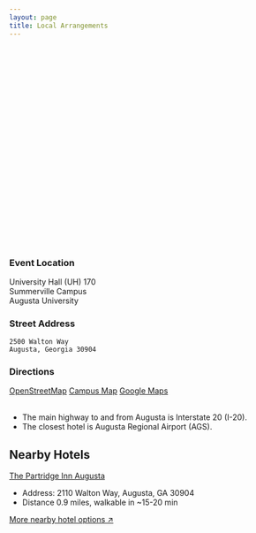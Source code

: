 ```yaml
---
layout: page 
title: Local Arrangements
---
```


<div class="d-none d-lg-block"><div style="margin: 0 2rem 2rem 0; float: left; height: 350px; width:500px; max-width: 100%; max-height: 75%; background-size: cover; background-position: center; display:block; background-image: url({{ "/images/campus_sm.jpg" | relative_url }});"></div></div>

### Event Location

University Hall (UH) 170  
Summerville Campus  
Augusta University  

### Street Address

```
2500 Walton Way
Augusta, Georgia 30904
```

### Directions

<div class="btn-group btn-group-toggle">
<a class="btn btn-outline-primary" target="_blank" rel="noopener noreferrer nofollow" href="https://www.openstreetmap.org/directions?from=&to=33.47732%2C-82.02211#map=19/33.47748/-82.02297">
OpenStreetMap</a>
<a class="btn btn-outline-primary" target="_blank" rel="noopener noreferrer nofollow" href="https://map.concept3d.com/?id=824#!m/268018">
Campus Map</a>
<a class="btn btn-outline-primary" target="_blank" rel="noopener noreferrer nofollow" href="https://goo.gl/maps/WV5cGvopg7T1tGQQ9">
Google Maps</a>
</div>

<br/>

- The main highway to and from Augusta is Interstate 20 (I-20).
- The closest hotel is Augusta Regional Airport (AGS).

## Nearby Hotels

<a href="https://www.google.com/maps/place/The+Partridge+Inn+Augusta,+Curio+Collection+by+Hilton/@33.4752397,-82.0122894,17z/data=!4m10!3m9!1s0x88f9cdb9bab32b7d:0x5158e4e9afab3566!5m3!1s2023-10-13!4m1!1i2!8m2!3d33.4752497!4d-82.0099756!16s%2Fg%2F1w347gg7?entry=ttu" target="_blank" rel="noopener noreferrer nofollow">The Partridge Inn Augusta</a>

  - Address: 2110 Walton Way, Augusta, GA 30904
  - Distance 0.9 miles, walkable in ~15-20 min
  
<a href="https://www.google.com/maps/search/Hotels/@33.4754744,-82.0584242,13z/data=!3m1!4b1!4m4!2m3!5m2!5m1!1s2023-10-13?entry=ttu" target="_blank" rel="noopener noreferrer nofollow">More nearby hotel options &#8599;</a>